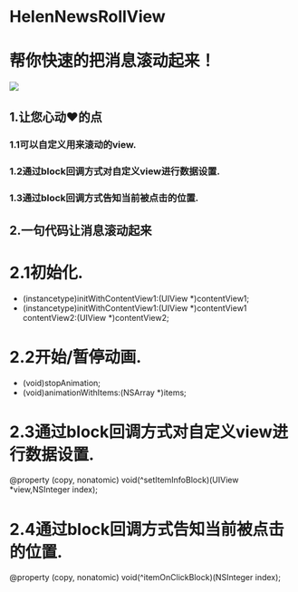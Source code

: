 # HelenNewsRollView
帮你快速的把消息滚动起来！
==================================================
![](https://github.com/helenluo/RollView/HelenNewsRollView/Assets.xcassets/xiaoguo.imageset/xiaoguo.png)

1.让您心动❤️的点
---------------------------------------------
### 1.1可以自定义用来滚动的view. 
### 1.2通过block回调方式对自定义view进行数据设置.
### 1.3通过block回调方式告知当前被点击的位置.

2.一句代码让消息滚动起来
--------------------------------------------------
# 2.1初始化.
- (instancetype)initWithContentView1:(UIView *)contentView1;
- (instancetype)initWithContentView1:(UIView *)contentView1 contentView2:(UIView *)contentView2;
# 2.2开始/暂停动画.
- (void)stopAnimation;
- (void)animationWithItems:(NSArray *)items;
# 2.3通过block回调方式对自定义view进行数据设置.
@property (copy, nonatomic) void(^setItemInfoBlock)(UIView *view,NSInteger index);
# 2.4通过block回调方式告知当前被点击的位置.
@property (copy, nonatomic) void(^itemOnClickBlock)(NSInteger index); 
